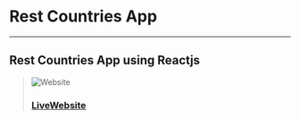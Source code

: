 # Rest Countries App
---
Rest Countries App using Reactjs
---
> ![Website](images/screenshotapp.png)
> ### [LiveWebsite](https://react-restcountriesapp.netlify.app/)


